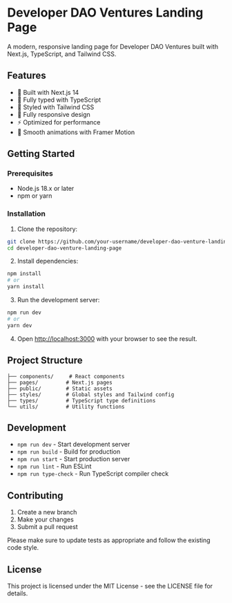 # Developer DAO Ventures Landing Page

A modern, responsive landing page for Developer DAO Ventures built with Next.js, TypeScript, and Tailwind CSS.

## Features

- 🚀 Built with Next.js 14
- 💎 Fully typed with TypeScript
- 🎨 Styled with Tailwind CSS
- 📱 Fully responsive design
- ⚡ Optimized for performance
- 🔄 Smooth animations with Framer Motion

## Getting Started

### Prerequisites

- Node.js 18.x or later
- npm or yarn

### Installation

1. Clone the repository:
```bash
git clone https://github.com/your-username/developer-dao-venture-landing-page.git
cd developer-dao-venture-landing-page
```

2. Install dependencies:
```bash
npm install
# or
yarn install
```

3. Run the development server:
```bash
npm run dev
# or
yarn dev
```

4. Open [http://localhost:3000](http://localhost:3000) with your browser to see the result.

## Project Structure

```
├── components/     # React components
├── pages/         # Next.js pages
├── public/        # Static assets
├── styles/        # Global styles and Tailwind config
├── types/         # TypeScript type definitions
└── utils/         # Utility functions
```

## Development

- `npm run dev` - Start development server
- `npm run build` - Build for production
- `npm run start` - Start production server
- `npm run lint` - Run ESLint
- `npm run type-check` - Run TypeScript compiler check

## Contributing

1. Create a new branch
2. Make your changes
3. Submit a pull request

Please make sure to update tests as appropriate and follow the existing code style.

## License

This project is licensed under the MIT License - see the LICENSE file for details. 